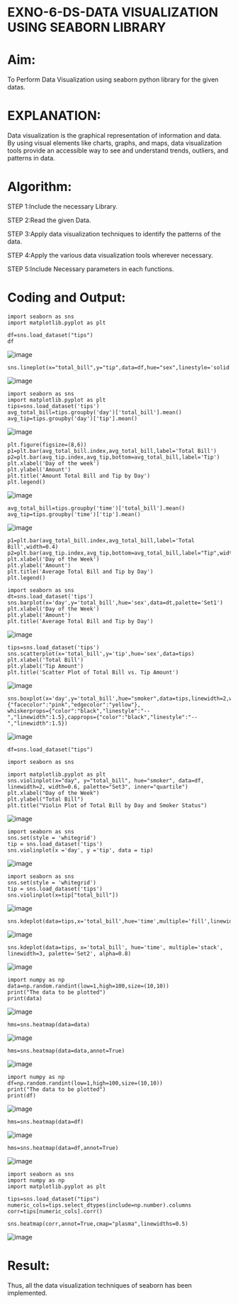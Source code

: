 # EXNO-6-DS-DATA VISUALIZATION USING SEABORN LIBRARY

# Aim:
  To Perform Data Visualization using seaborn python library for the given datas.

# EXPLANATION:
Data visualization is the graphical representation of information and data. By using visual elements like charts, graphs, and maps, data visualization tools provide an accessible way to see and understand trends, outliers, and patterns in data.

# Algorithm:
STEP 1:Include the necessary Library.

STEP 2:Read the given Data.

STEP 3:Apply data visualization techniques to identify the patterns of the data.

STEP 4:Apply the various data visualization tools wherever necessary.

STEP 5:Include Necessary parameters in each functions.

# Coding and Output:
```
import seaborn as sns
import matplotlib.pyplot as plt
```
```
df=sns.load_dataset("tips")
df
```
![image](https://github.com/user-attachments/assets/0265c41e-e622-425a-b54b-92a16dc2a0a0)

```
sns.lineplot(x="total_bill",y="tip",data=df,hue="sex",linestyle='solid',legend="auto")
```

![image](https://github.com/user-attachments/assets/b3d13f94-703e-4125-902d-2da434efb124)

```
import seaborn as sns
import matplotlib.pyplot as plt
tips=sns.load_dataset('tips')
avg_total_bill=tips.groupby('day')['total_bill'].mean()
avg_tip=tips.groupby('day')['tip'].mean()
```

![image](https://github.com/user-attachments/assets/989d9b1e-09dd-41af-9cdc-acd6268dff82)

```
plt.figure(figsize=(8,6))
p1=plt.bar(avg_total_bill.index,avg_total_bill,label='Total Bill')
p2=plt.bar(avg_tip.index,avg_tip,bottom=avg_total_bill,label='Tip')
plt.xlabel('Day of the week')
plt.ylabel('Amount')
plt.title('Amount Total Bill and Tip by Day')
plt.legend()
```

![image](https://github.com/user-attachments/assets/a99e85ad-25ba-421e-9757-fb28aa4606ca)

```
avg_total_bill=tips.groupby('time')['total_bill'].mean()
avg_tip=tips.groupby('time')['tip'].mean()
```
![image](https://github.com/user-attachments/assets/921a22c0-c7d8-45d1-bcf5-4f2e33f8f004)

```
p1=plt.bar(avg_total_bill.index,avg_total_bill,label='Total Bill',width=0.4)
p2=plt.bar(avg_tip.index,avg_tip,bottom=avg_total_bill,label="Tip",width=0.4)
plt.xlabel('Day of the Week')
plt.ylabel('Amount')
plt.title('Average Total Bill and Tip by Day')
plt.legend()
```


```
import seaborn as sns
dt=sns.load_dataset('tips')
sns.barplot(x='day',y='total_bill',hue='sex',data=dt,palette='Set1')
plt.xlabel('Day of the Week')
plt.ylabel('Amount')
plt.title('Average Total Bill and Tip by Day')
```
![image](https://github.com/user-attachments/assets/688ca9c0-2baa-411f-aeda-75ce4bbe0c25)

```
tips=sns.load_dataset('tips')
sns.scatterplot(x='total_bill',y='tip',hue='sex',data=tips)
plt.xlabel('Total Bill')
plt.ylabel('Tip Amount')
plt.title('Scatter Plot of Total Bill vs. Tip Amount')
```

![image](https://github.com/user-attachments/assets/b481c943-6566-4f4c-b953-b014cd9e93fd)

```
sns.boxplot(x='day',y='total_bill',hue="smoker",data=tips,linewidth=2,width=0.6,boxprops={"facecolor":"pink","edgecolor":"yellow"},
whiskerprops={"color":"black","linestyle":"--","linewidth":1.5},capprops={"color":"black","linestyle":"--","linewidth":1.5})
```

![image](https://github.com/user-attachments/assets/6e9b0c52-ced1-4640-a461-e6a6ba5c4b2f)


```
df=sns.load_dataset("tips")
```

```
import seaborn as sns

import matplotlib.pyplot as plt
sns.violinplot(x="day", y="total_bill", hue="smoker", data=df, linewidth=2, width=0.6, palette="Set3", inner="quartile")
plt.xlabel("Day of the Week")
plt.ylabel("Total Bill")
plt.title("Violin Plot of Total Bill by Day and Smoker Status")
```

![image](https://github.com/user-attachments/assets/e23ed86f-231f-4104-bab8-7c557458c683)

```
import seaborn as sns
sns.set(style = 'whitegrid')
tip = sns.load_dataset('tips')
sns.violinplot(x ='day', y ='tip', data = tip)
```

![image](https://github.com/user-attachments/assets/796aa75b-37be-4c60-aeb3-fd6ecd428e00)

```
import seaborn as sns
sns.set(style = 'whitegrid')
tip = sns.load_dataset('tips')
sns.violinplot(x=tip["total_bill"])
```

![image](https://github.com/user-attachments/assets/47d3db29-9ff5-4463-8d45-c8e6e45cad05)


```
sns.kdeplot(data=tips,x='total_bill',hue='time',multiple='fill',linewidth=3,palette='Set2',alpha=0.8)
```

![image](https://github.com/user-attachments/assets/d50a0a85-01bd-4a82-81a0-56954c874cbc)

```
sns.kdeplot(data=tips, x='total_bill', hue='time', multiple='stack', linewidth=3, palette='Set2', alpha=0.8)
```

![image](https://github.com/user-attachments/assets/c38e2fea-5675-4f38-ac34-b32e907e3747)

```
import numpy as np
data=np.random.randint(low=1,high=100,size=(10,10))
print("The data to be plotted")
print(data)
```

![image](https://github.com/user-attachments/assets/da7b3f5a-d890-4894-b89a-eccf63b4ff58)


```
hms=sns.heatmap(data=data)
```

![image](https://github.com/user-attachments/assets/61a01f5b-09b2-4450-937f-2a4574615e74)

```
hms=sns.heatmap(data=data,annot=True)
```

![image](https://github.com/user-attachments/assets/34229625-f2e8-49a7-8e55-064ac614ba4a)

```
import numpy as np
df=np.random.randint(low=1,high=100,size=(10,10))
print("The data to be plotted")
print(df)
```

![image](https://github.com/user-attachments/assets/aa02fd09-1647-42e7-82d5-6d15939cf3ad)


```
hms=sns.heatmap(data=df)
```

![image](https://github.com/user-attachments/assets/9a23501d-d3d5-4b10-8be2-3d8d43cb8a54)

```
hms=sns.heatmap(data=df,annot=True)
```

![image](https://github.com/user-attachments/assets/6f8bc912-868f-4a8b-bc88-069d8e1bd284)

```
import seaborn as sns
import numpy as np
import matplotlib.pyplot as plt
```
```
tips=sns.load_dataset("tips")
numeric_cols=tips.select_dtypes(include=np.number).columns
corr=tips[numeric_cols].corr()
```
```
sns.heatmap(corr,annot=True,cmap="plasma",linewidths=0.5)
```

![image](https://github.com/user-attachments/assets/de213782-303a-4f3b-a0a1-070507eb9f73)




# Result:
Thus, all the data visualization techniques of seaborn has been implemented.
 
